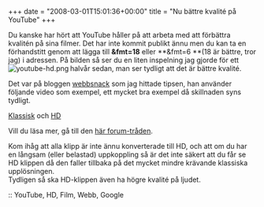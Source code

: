 +++
date = "2008-03-01T15:01:36+00:00"
title = "Nu bättre kvalité på YouTube"
+++

Du kanske har hört att YouTube håller på att arbeta med att förbättra kvalitén på sina filmer. Det har inte kommit publikt ännu men du kan ta en förhandstitt genom att lägga till **&fmt=18** eller **&fmt=6 **(18 är bättre, tror jag) i adressen. På bilden så ser du en liten inspelning jag gjorde för ett halvår sedan, man ser tydligt att det är bättre kvalité.<img src="http://cdn.junkpile.se/2008/03/youtube-hd.png" title="youtube-hd.png" alt="youtube-hd.png" align="left" />

Det var på bloggen [webbsnack][1] som jag hittade tipsen, han använder följande video som exempel, ett mycket bra exempel då skillnaden syns tydligt.

[Klassisk][2] och [HD][3]

Vill du läsa mer, gå till den [här forum-tråden][4].

Kom ihåg att alla klipp är inte ännu konverterade till HD, och att om du har en långsam (eller belastad) uppkoppling så är det inte säkert att du får se HD klippen då den faller tillbaka på det mycket mindre krävande klassiska upplösningen.  
Tydligen så ska HD-klippen även ha högre kvalité på ljudet.

:: YouTube, HD, Film, Webb, Google

<small></small>

 [1]: http://webbsnack.wordpress.com/2008/02/29/sa-far-du-hogre-kvalitet-pa-youtube-filmer/
 [2]: http://www.youtube.com/watch?v=KOUuSFQjGaA
 [3]: http://www.youtube.com/watch?v=KOUuSFQjGaA&fmt=18
 [4]: http://forum.videohelp.com/topic346256.html
